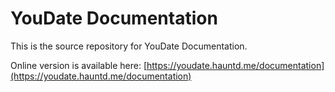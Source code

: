 # YouDate Documentation

This is the source repository for YouDate Documentation.

Online version is available here: [https://youdate.hauntd.me/documentation](https://youdate.hauntd.me/documentation)
